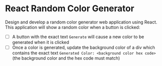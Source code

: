 # React Random Color Generator

Design and develop a random color generator web application using React. This application will show a random color when a button is clicked:

- [ ] A button with the exact text `Generate` will cause a new color to be generated when it is clicked
- [ ] Once a color is generated, update the background color of a div which contains the exact text `Generated Color: <background color hex code>` (the background color and the hex code must match)
